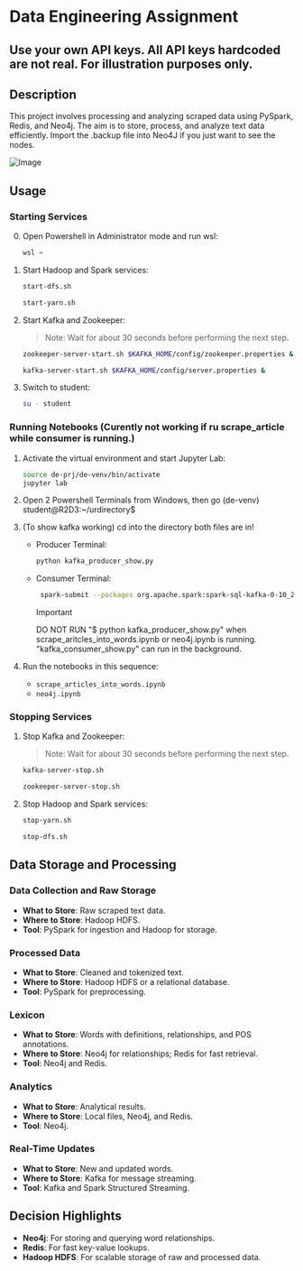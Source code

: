 # Data Engineering Assignment

## Use your own API keys. All API keys hardcoded are not real. For illustration purposes only.

## Description
This project involves processing and analyzing scraped data using PySpark, Redis, and Neo4j. The aim is to store, process, and analyze text data efficiently.
Import the .backup file into Neo4J if you just want to see the nodes.

![Image](https://github.com/Brynlai/Data-Engineering-Assignment-RDSY2S2/blob/main/LexNeo4J%20-%20Copy.png)

## Usage

### Starting Services
0. Open Powershell in Administrator mode and run wsl:
    ```bash
    wsl ~
    ```
1. Start Hadoop and Spark services:
   ```bash
   start-dfs.sh
   ```
   ```bash
   start-yarn.sh
   ```
2. Start Kafka and Zookeeper:
   > Note: Wait for about 30 seconds before performing the next step.
   ```bash
   zookeeper-server-start.sh $KAFKA_HOME/config/zookeeper.properties &
   ```
   ```bash
   kafka-server-start.sh $KAFKA_HOME/config/server.properties &
   ```
    

3. Switch to student:
    ```bash
    su - student
    ```
### Running Notebooks (Curently not working if ru scrape_article while consumer is running.)
1. Activate the virtual environment and start Jupyter Lab:
   ```bash
   source de-prj/de-venv/bin/activate
   jupyter lab
   ```
   
2. Open 2 Powershell Terminals from Windows, then go (de-venv) student@R2D3:~/urdirectory$
3. (To show kafka working) cd into the directory both files are in!
    - Producer Terminal:
       ```bash
       python kafka_producer_show.py
        ```
   - Consumer Terminal:
       ```bash
        spark-submit --packages org.apache.spark:spark-sql-kafka-0-10_2.13:3.5.1 kafka_consumer_show.py
        ```
     > [!IMPORTANT]  
        DO NOT RUN 
        "$ python kafka_producer_show.py"
        when scrape_aritcles_into_words.ipynb or neo4j.ipynb is running.
        "kafka_consumer_show.py" can run in the background. 

4. Run the notebooks in this sequence:
   - `scrape_articles_into_words.ipynb`
   - `neo4j.ipynb`


### Stopping Services

1. Stop Kafka and Zookeeper:
   > Note: Wait for about 30 seconds before performing the next step.
   ```bash
   kafka-server-stop.sh
   ```
   ```bash
   zookeeper-server-stop.sh
   ```
3. Stop Hadoop and Spark services:
   ```bash
   stop-yarn.sh
   ```
   ```bash
   stop-dfs.sh
   ```


## Data Storage and Processing

### Data Collection and Raw Storage
- **What to Store**: Raw scraped text data.
- **Where to Store**: Hadoop HDFS.
- **Tool**: PySpark for ingestion and Hadoop for storage.

### Processed Data
- **What to Store**: Cleaned and tokenized text.
- **Where to Store**: Hadoop HDFS or a relational database.
- **Tool**: PySpark for preprocessing.

### Lexicon
- **What to Store**: Words with definitions, relationships, and POS annotations.
- **Where to Store**: Neo4j for relationships; Redis for fast retrieval.
- **Tool**: Neo4j and Redis.

### Analytics
- **What to Store**: Analytical results.
- **Where to Store**: Local files, Neo4j, and Redis.
- **Tool**: Neo4j.

### Real-Time Updates
- **What to Store**: New and updated words.
- **Where to Store**: Kafka for message streaming.
- **Tool**: Kafka and Spark Structured Streaming.

## Decision Highlights
- **Neo4j**: For storing and querying word relationships.
- **Redis**: For fast key-value lookups.
- **Hadoop HDFS**: For scalable storage of raw and processed data.
